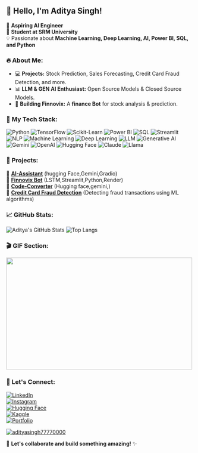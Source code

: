 ## 👋 Hello, I'm Aditya Singh!

🚀 **Aspiring AI Engineer**  
📍 **Student at SRM University**  
💡 Passionate about **Machine Learning, Deep Learning, AI, Power BI, SQL, and Python**  

### 🔥 About Me:
- 💻 **Projects:** Stock Prediction, Sales Forecasting, Credit Card Fraud Detection, and more.
- 📊 **LLM & GEN AI Enthusiast:** Open Source Models & Closed Source Models.
- 🤖 **Building Finnovix:** A **finance Bot** for stock analysis & prediction.

### 📌 **My Tech Stack:**

![Python](https://img.shields.io/badge/Python-3776AB?style=for-the-badge&logo=python&logoColor=white)
![TensorFlow](https://img.shields.io/badge/TensorFlow-FF6F00?style=for-the-badge&logo=tensorflow&logoColor=white)
![Scikit-Learn](https://img.shields.io/badge/Scikit%20Learn-F7931E?style=for-the-badge&logo=scikit-learn&logoColor=white)
![Power BI](https://img.shields.io/badge/Power%20BI-F2C811?style=for-the-badge&logo=powerbi&logoColor=black)
![SQL](https://img.shields.io/badge/SQL-CC2927?style=for-the-badge&logo=microsoft-sql-server&logoColor=white)
![Streamlit](https://img.shields.io/badge/Streamlit-FF4B4B?style=for-the-badge&logo=streamlit&logoColor=white)
![NLP](https://img.shields.io/badge/NLP-5E5DF0?style=for-the-badge&logo=spaCy&logoColor=white)
![Machine Learning](https://img.shields.io/badge/Machine%20Learning-0078D4?style=for-the-badge&logo=azure-devops&logoColor=white)
![Deep Learning](https://img.shields.io/badge/Deep%20Learning-FF4500?style=for-the-badge&logo=pytorch&logoColor=white)
![LLM](https://img.shields.io/badge/LLM-6A5ACD?style=for-the-badge&logo=OpenAI&logoColor=white)
![Generative AI](https://img.shields.io/badge/Generative%20AI-FFD700?style=for-the-badge&logo=googlecloud&logoColor=black)
![Gemini](https://img.shields.io/badge/Gemini-1A73E8?style=for-the-badge&logo=google&logoColor=white)
![OpenAI](https://img.shields.io/badge/OpenAI-412991?style=for-the-badge&logo=openai&logoColor=white)
![Hugging Face](https://img.shields.io/badge/Hugging%20Face-FFCC00?style=for-the-badge&logo=huggingface&logoColor=black)
![Claude](https://img.shields.io/badge/Claude-008080?style=for-the-badge&logo=anthropic&logoColor=white)
![Llama](https://img.shields.io/badge/Llama-FF1493?style=for-the-badge&logo=meta&logoColor=white)

### 🚀 **Projects:**
🔹 **[AI-Assistant](https://huggingface.co/spaces/Aditya7777/AI-Assistant)** (hugging Face,Gemini,Gradio)  
🔹 **[Finnovix Bot](https://finnovix-bot-4.onrender.com/)** (LSTM,Streamlit,Python,Render)  
🔹 **[Code-Converter](https://huggingface.co/spaces/Aditya7777/Code-Converter)** (Hugging face,gemini,)  
🔹 **[Credit Card Fraud Detection](https://github.com/yourusername/fraud-detection)** (Detecting fraud transactions using ML algorithms)  

### 📈 **GitHub Stats:**
![Aditya's GitHub Stats](https://github-readme-stats.vercel.app/api?username=yourusername&show_icons=true&theme=radical)
![Top Langs](https://github-readme-stats.vercel.app/api/top-langs/?username=yourusername&layout=compact&theme=radical)

### 🎬 **GIF Section:**
<img src="https://media.giphy.com/media/qgQUggAC3Pfv687qPC/giphy.gif" width="500" height="300" />

### 🔗 **Let's Connect:**
[![LinkedIn](https://img.shields.io/badge/LinkedIn-0077B5?style=for-the-badge&logo=linkedin&logoColor=white)](https://www.linkedin.com/in/aditya-singh-7210b2267/)  
[![Instagram](https://img.shields.io/badge/Instagram-E4405F?style=for-the-badge&logo=instagram&logoColor=white)](https://www.instagram.com/thakuraditya00007/)  
[![Hugging Face](https://img.shields.io/badge/Hugging%20Face-FFCC00?style=for-the-badge&logo=huggingface&logoColor=black)](https://huggingface.co/Aditya7777)  
[![Kaggle](https://img.shields.io/badge/Kaggle-20BEFF?style=for-the-badge&logo=kaggle&logoColor=white)](https://www.kaggle.com/hjhjhjhhuhbjb)  
[![Portfolio](https://img.shields.io/badge/Portfolio-000000?style=for-the-badge&logo=firefox&logoColor=white)](https://yourportfolio.com/)  

<p align="left"> <a href="https://github.com/ryo-ma/github-profile-trophy"><img src="https://github-profile-trophy.vercel.app/?username=adityasingh77770000" alt="adityasingh77770000" /></a> </p>

🚀 **Let's collaborate and build something amazing!** ✨
